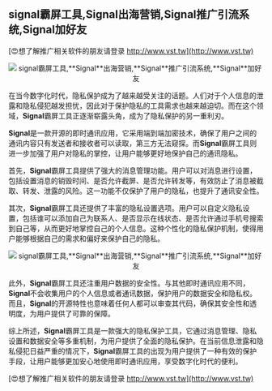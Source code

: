 ## **signal霸屏工具,**Signal**出海营销,**Signal**推广引流系统,**Signal**加好友**

[😍想了解推广相关软件的朋友请登录 http://www.vst.tw](http://www.vst.tw)

 <center><img src="https://vst.tw/MP4/tuiguang/png/4.png" alt="signal霸屏工具,**Signal**出海营销,**Signal**推广引流系统,**Signal**加好友"></center>

在当今数字化时代，隐私保护成为了越来越受关注的话题。人们对于个人信息的泄露和隐私侵犯越发担忧，因此对于保护隐私的工具需求也越来越迫切。而在这个领域，**Signal**霸屏工具正逐渐崭露头角，成为了隐私保护的另一重利刃。

**Signal**是一款开源的即时通讯应用，它采用端到端加密技术，确保了用户之间的通讯内容只有发送者和接收者可以读取，第三方无法窥探。而**Signal**霸屏工具则进一步加强了用户对隐私的掌控，让用户能够更好地保护自己的通讯隐私。

首先，**Signal**霸屏工具提供了强大的消息管理功能。用户可以对消息进行设置，包括设置消息的销毁时间、是否允许截屏、是否允许转发等，有效防止了消息被截取、转发、泄露的风险。这一功能不仅保护了用户的隐私，也提升了通讯安全性。

其次，**Signal**霸屏工具还提供了丰富的隐私设置选项。用户可以自定义隐私设置，包括谁可以添加自己为联系人、是否显示在线状态、是否允许通过手机号搜索到自己等，从而更好地掌控自己的个人信息。这种个性化的隐私保护机制，使得用户能够根据自己的需求和偏好来保护自己的隐私。

 <center><img src="https://vst.tw/MP4/tuiguang/png/8.png" alt="signal霸屏工具,**Signal**出海营销,**Signal**推广引流系统,**Signal**加好友"></center>

此外，**Signal**霸屏工具还注重用户数据的安全性。与其他即时通讯应用不同，**Signal**不会收集用户的个人信息或者通讯数据，保护用户的数据安全和隐私权。而且，**Signal**的开源特性也意味着任何人都可以审查其代码，确保其安全性和透明度，为用户提供了可靠的保障。

综上所述，**Signal**霸屏工具是一款强大的隐私保护工具，它通过消息管理、隐私设置和数据安全等多重机制，为用户提供了全面的隐私保护。在当前信息泄露和隐私侵犯日益严重的情况下，**Signal**霸屏工具的出现为用户提供了一种有效的保护手段，让用户能够更加安心地使用即时通讯应用，享受数字化时代的便利。

[😍想了解推广相关软件的朋友请登录 http://www.vst.tw](http://www.vst.tw)



